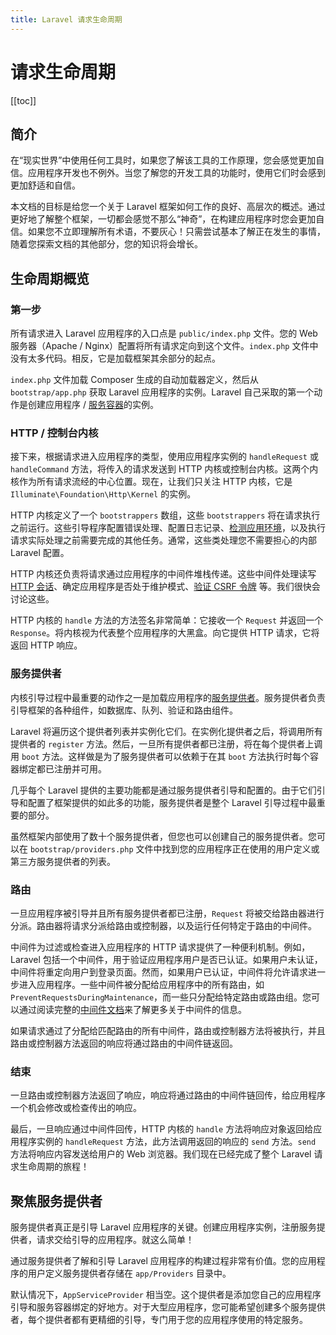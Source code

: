 ```yaml
---
title: Laravel 请求生命周期
---
```


# 请求生命周期

[[toc]]

## 简介

在“现实世界”中使用任何工具时，如果您了解该工具的工作原理，您会感觉更加自信。应用程序开发也不例外。当您了解您的开发工具的功能时，使用它们时会感到更加舒适和自信。

本文档的目标是给您一个关于 Laravel 框架如何工作的良好、高层次的概述。通过更好地了解整个框架，一切都会感觉不那么“神奇”，在构建应用程序时您会更加自信。如果您不立即理解所有术语，不要灰心！只需尝试基本了解正在发生的事情，随着您探索文档的其他部分，您的知识将会增长。

## 生命周期概览

### 第一步

所有请求进入 Laravel 应用程序的入口点是 `public/index.php` 文件。您的 Web 服务器（Apache / Nginx）配置将所有请求定向到这个文件。`index.php` 文件中没有太多代码。相反，它是加载框架其余部分的起点。

`index.php` 文件加载 Composer 生成的自动加载器定义，然后从 `bootstrap/app.php` 获取 Laravel 应用程序的实例。Laravel 自己采取的第一个动作是创建应用程序 / [服务容器](/docs/11/architecture-concepts/container)的实例。

### HTTP / 控制台内核

接下来，根据请求进入应用程序的类型，使用应用程序实例的 `handleRequest` 或 `handleCommand` 方法，将传入的请求发送到 HTTP 内核或控制台内核。这两个内核作为所有请求流经的中心位置。现在，让我们只关注 HTTP 内核，它是 `Illuminate\Foundation\Http\Kernel` 的实例。

HTTP 内核定义了一个 `bootstrappers` 数组，这些 `bootstrappers` 将在请求执行之前运行。这些引导程序配置错误处理、配置日志记录、[检测应用环境](/docs/11/getting-started/configuration#environment-configuration)，以及执行请求实际处理之前需要完成的其他任务。通常，这些类处理您不需要担心的内部 Laravel 配置。

HTTP 内核还负责将请求通过应用程序的中间件堆栈传递。这些中间件处理读写 [HTTP 会话](/docs/11/basics/session)、确定应用程序是否处于维护模式、[验证 CSRF 令牌](/docs/11/basics/csrf) 等。我们很快会讨论这些。

HTTP 内核的 `handle` 方法的方法签名非常简单：它接收一个 `Request` 并返回一个 `Response`。将内核视为代表整个应用程序的大黑盒。向它提供 HTTP 请求，它将返回 HTTP 响应。

### 服务提供者

内核引导过程中最重要的动作之一是加载应用程序的[服务提供者](/docs/11/architecture-concepts/providers)。服务提供者负责引导框架的各种组件，如数据库、队列、验证和路由组件。

Laravel 将遍历这个提供者列表并实例化它们。在实例化提供者之后，将调用所有提供者的 `register` 方法。然后，一旦所有提供者都已注册，将在每个提供者上调用 `boot` 方法。这样做是为了服务提供者可以依赖于在其 `boot` 方法执行时每个容器绑定都已注册并可用。

几乎每个 Laravel 提供的主要功能都是通过服务提供者引导和配置的。由于它们引导和配置了框架提供的如此多的功能，服务提供者是整个 Laravel 引导过程中最重要的部分。

虽然框架内部使用了数十个服务提供者，但您也可以创建自己的服务提供者。您可以在 `bootstrap/providers.php` 文件中找到您的应用程序正在使用的用户定义或第三方服务提供者的列表。

### 路由

一旦应用程序被引导并且所有服务提供者都已注册，`Request` 将被交给路由器进行分派。路由器将请求分派给路由或控制器，以及运行任何特定于路由的中间件。

中间件为过滤或检查进入应用程序的 HTTP 请求提供了一种便利机制。例如，Laravel 包括一个中间件，用于验证应用程序用户是否已认证。如果用户未认证，中间件将重定向用户到登录页面。然而，如果用户已认证，中间件将允许请求进一步进入应用程序。一些中间件被分配给应用程序中的所有路由，如 `PreventRequestsDuringMaintenance`，而一些只分配给特定路由或路由组。您可以通过阅读完整的[中间件文档](/docs/11/basics/middleware)来了解更多关于中间件的信息。

如果请求通过了分配给匹配路由的所有中间件，路由或控制器方法将被执行，并且路由或控制器方法返回的响应将通过路由的中间件链返回。

### 结束

一旦路由或控制器方法返回了响应，响应将通过路由的中间件链回传，给应用程序一个机会修改或检查传出的响应。

最后，一旦响应通过中间件回传，HTTP 内核的 `handle` 方法将响应对象返回给应用程序实例的 `handleRequest` 方法，此方法调用返回的响应的 `send` 方法。`send` 方法将响应内容发送给用户的 Web 浏览器。我们现在已经完成了整个 Laravel 请求生命周期的旅程！

## 聚焦服务提供者

服务提供者真正是引导 Laravel 应用程序的关键。创建应用程序实例，注册服务提供者，请求交给引导的应用程序。就这么简单！

通过服务提供者了解和引导 Laravel 应用程序的构建过程非常有价值。您的应用程序的用户定义服务提供者存储在 `app/Providers` 目录中。

默认情况下，`AppServiceProvider` 相当空。这个提供者是添加您自己的应用程序引导和服务容器绑定的好地方。对于大型应用程序，您可能希望创建多个服务提供者，每个提供者都有更精细的引导，专门用于您的应用程序使用的特定服务。
